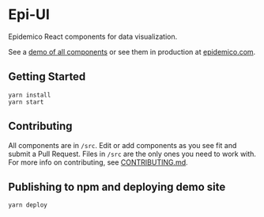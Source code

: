 # Epi-UI

Epidemico React components for data visualization.

See a [demo of all components](https://epi-ui.surge.sh) or see them in production at [epidemico.com](https://www.epidemico.com).

## Getting Started

    yarn install
    yarn start

## Contributing

All components are in `/src`. Edit or add components as you see fit and submit a Pull Request. Files
in `/src` are the only ones you need to work with. For more info on contributing, see
[CONTRIBUTING.md](CONTRIBUTING.md).

## Publishing to npm and deploying demo site

    yarn deploy
